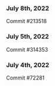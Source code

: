 ### July 8th, 2022

Commit #213518

### July 5th, 2022

Commit #314353


### July 4th, 2022

Commit #72281
